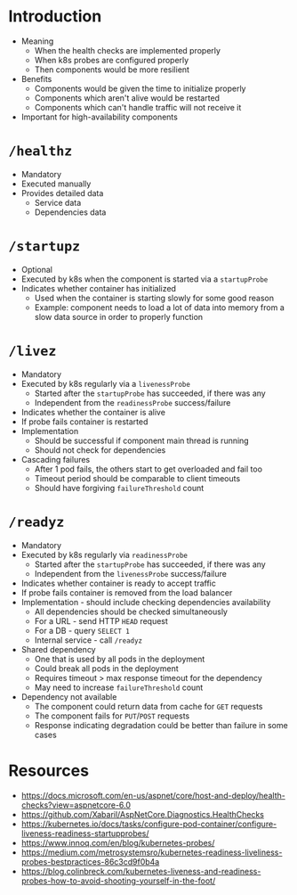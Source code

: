 # Introduction

* Meaning
  - When the health checks are implemented properly
  - When k8s probes are configured properly
  - Then components would be more resilient
* Benefits
  - Components would be given the time to initialize properly
  - Components which aren't alive would be restarted
  - Components which can't handle traffic will not receive it
* Important for high-availability components

# `/healthz`

* Mandatory
* Executed manually
* Provides detailed data
  - Service data
  - Dependencies data

# `/startupz`

* Optional
* Executed by k8s when the component is started via a `startupProbe`
* Indicates whether container has initialized
  - Used when the container is starting slowly for some good reason
  - Example: component needs to load a lot of data into memory from a slow data source in order to properly function

# `/livez`

* Mandatory
* Executed by k8s regularly via a `livenessProbe`
  - Started after the `startupProbe` has succeeded, if there was any
  - Independent from the `readinessProbe` success/failure
* Indicates whether the container is alive
* If probe fails container is restarted
* Implementation
  - Should be successful if component main thread is running
  - Should not check for dependencies
* Cascading failures
  - After 1 pod fails, the others start to get overloaded and fail too
  - Timeout period should be comparable to client timeouts
  - Should have forgiving `failureThreshold` count

# `/readyz`

* Mandatory
* Executed by k8s regularly via `readinessProbe`
  - Started after the `startupProbe` has succeeded, if there was any
  - Independent from the `livenessProbe` success/failure
* Indicates whether container is ready to accept traffic
* If probe fails container is removed from the load balancer
* Implementation - should include checking dependencies availability
    - All dependencies should be checked simultaneously
    - For a URL - send HTTP `HEAD` request
    - For a DB - query `SELECT 1`
    - Internal service - call `/readyz`
* Shared dependency
    - One that is used by all pods in the deployment
    - Could break all pods in the deployment
    - Requires timeout > max response timeout for the dependency
    - May need to increase `failureThreshold` count
* Dependency not available
    - The component could return data from cache for `GET` requests
    - The component fails for `PUT`/`POST` requests
    - Response indicating degradation could be better than failure in some cases

# Resources

* https://docs.microsoft.com/en-us/aspnet/core/host-and-deploy/health-checks?view=aspnetcore-6.0
* https://github.com/Xabaril/AspNetCore.Diagnostics.HealthChecks
* https://kubernetes.io/docs/tasks/configure-pod-container/configure-liveness-readiness-startupprobes/
* https://www.innoq.com/en/blog/kubernetes-probes/
* https://medium.com/metrosystemsro/kubernetes-readiness-liveliness-probes-bestpractices-86c3cd9f0b4a
* https://blog.colinbreck.com/kubernetes-liveness-and-readiness-probes-how-to-avoid-shooting-yourself-in-the-foot/
